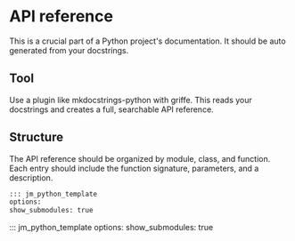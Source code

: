 # API reference

This is a crucial part of a Python project's documentation.
It should be auto generated from your docstrings.

## Tool

Use a plugin like mkdocstrings-python with griffe. This reads
your docstrings and creates a full, searchable API reference.

## Structure

The API reference should be organized by module, class, and
function. Each entry should include the function signature, parameters,
and a description.

```markdown
::: jm_python_template
options:
show_submodules: true
```

::: jm_python_template
options:
show_submodules: true
